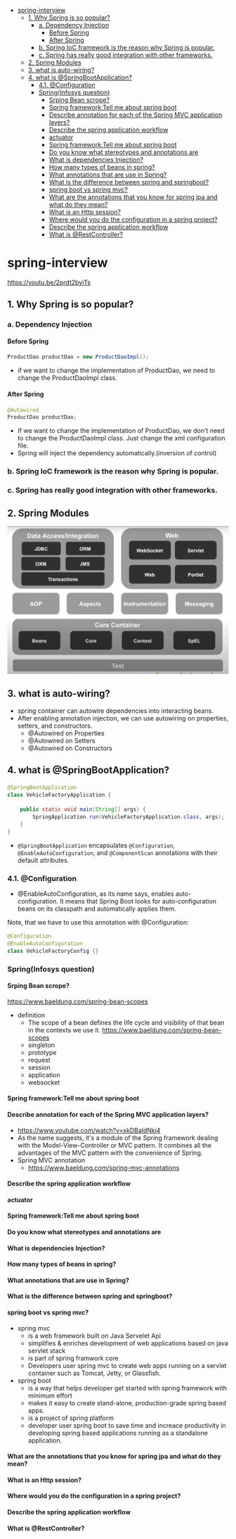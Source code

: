 - [spring-interview](#spring-interview)
  - [1. Why Spring is so popular?](#1-why-spring-is-so-popular)
    - [a. Dependency Injection](#a-dependency-injection)
      - [Before Spring](#before-spring)
      - [After Spring](#after-spring)
    - [b. Spring IoC framework is the reason why Spring is popular.](#b-spring-ioc-framework-is-the-reason-why-spring-is-popular)
    - [c. Spring has really good integration with other frameworks.](#c-spring-has-really-good-integration-with-other-frameworks)
  - [2. Spring Modules](#2-spring-modules)
  - [3. what is auto-wiring?](#3-what-is-auto-wiring)
  - [4. what is @SpringBootApplication?](#4-what-is-springbootapplication)
    - [4.1. @Configuration](#41-configuration)
    - [Spring(Infosys question)](#springinfosys-question)
      - [Srping Bean scrope?](#srping-bean-scrope)
      - [Spring framework:Tell me about spring boot](#spring-frameworktell-me-about-spring-boot)
      - [Describe annotation for each of the Spring MVC application layers?](#describe-annotation-for-each-of-the-spring-mvc-application-layers)
      - [Describe the spring application workflow](#describe-the-spring-application-workflow)
      - [actuator](#actuator)
      - [Spring framework:Tell me about spring boot](#spring-frameworktell-me-about-spring-boot-1)
      - [Do you know what stereotypes and annotations are](#do-you-know-what-stereotypes-and-annotations-are)
      - [What is dependencies Injection?](#what-is-dependencies-injection)
      - [How many types of beans in spring?](#how-many-types-of-beans-in-spring)
      - [What annotations that are use in Spring?](#what-annotations-that-are-use-in-spring)
      - [What is the difference between spring and springboot?](#what-is-the-difference-between-spring-and-springboot)
      - [spring boot vs spring mvc?](#spring-boot-vs-spring-mvc)
      - [What are the annotations that you know for spring jpa and what do they mean?](#what-are-the-annotations-that-you-know-for-spring-jpa-and-what-do-they-mean)
      - [What is an Http session?](#what-is-an-http-session)
      - [Where would you do the configuration in a spring project?](#where-would-you-do-the-configuration-in-a-spring-project)
      - [Describe the spring application workflow](#describe-the-spring-application-workflow-1)
      - [What is @RestController?](#what-is-restcontroller)

# spring-interview
https://youtu.be/2prdt2byiTs
## 1. Why Spring is so popular?
### a. Dependency Injection
#### Before Spring
```java
ProductDao productDao = new ProductDaoImpl();
```
  * if we want to change the implementation of ProductDao, we need to change the ProductDaoImpl class.
  
#### After Spring
```java
@Autowired
ProductDao productDao;
```
  * If we want to change the implementation of ProductDao, we don't need to change the ProductDaoImpl class. Just change the xml configuration file.
  * Spring will inject the dependency automatically.(inversion of control)

### b. Spring IoC framework is the reason why Spring is popular.

### c. Spring has really good integration with other frameworks.

## 2. Spring Modules
![](spring-modules.png)

## 3. what is auto-wiring?
* spring container can autowire dependencies into interacting beans.
* After enabling annotation injection, we can use autowiring on properties, setters, and constructors.
  * @Autowired on Properties
  * @Autowired on Setters
  * @Autowired on Constructors

## 4. what is @SpringBootApplication?
```java
@SpringBootApplication
class VehicleFactoryApplication {

    public static void main(String[] args) {
        SpringApplication.run(VehicleFactoryApplication.class, args);
    }
}
```
* `@SpringBootApplication` encapsulates `@Configuration`, `@EnableAutoConfiguration`, and `@ComponentScan` annotations with their default attributes.
### 4.1. @Configuration
* @EnableAutoConfiguration, as its name says, enables auto-configuration. It means that Spring Boot looks for auto-configuration beans on its classpath and automatically applies them.

Note, that we have to use this annotation with @Configuration:
```java
@Configuration
@EnableAutoConfiguration
class VehicleFactoryConfig {}
```


### Spring(Infosys question)
#### Srping Bean scrope?
https://www.baeldung.com/spring-bean-scopes
* definition
  * The scope of a bean defines the life cycle and visibility of that bean in the contexts we use it.
https://www.baeldung.com/spring-bean-scopes
  * singleton
  * prototype
  * request
  * session
  * application
  * websocket

#### Spring framework:Tell me about spring boot 

#### Describe annotation for each of the Spring MVC application layers?
  * https://www.youtube.com/watch?v=xkDBaldNki4
  * As the name suggests, it's a module of the Spring framework dealing with the Model-View-Controller or MVC pattern. It combines all the advantages of the MVC pattern with the convenience of Spring.
  * Spring MVC annotation
    * https://www.baeldung.com/spring-mvc-annotations
#### Describe the spring application workflow
#### actuator
#### Spring framework:Tell me about spring boot
#### Do you know what stereotypes and annotations are
#### What is dependencies Injection?
#### How many types of beans in spring?
#### What annotations that are use in Spring? 

#### What is the difference between spring and springboot? 

#### spring boot vs spring mvc?
  * spring mvc
    * is a web framework built on Java Servelet Api
    * simplifies & enriches development of web applications based on java servlet stack
    * is part of spring framwork core
    * Developers user spring mvc to create web apps running on a servlet container such as Tomcat, Jetty, or Glassfish.
  * spring boot 
    * is a way that helps developer get started with spring framework with minimum effort
    * makes it easy to create stand-alone, production-grade spring based apps.
    * is a project of spring platform
    * developer user spring boot to save time and increace productivity in developing spring based applications running as a standalone application.

#### What are the annotations that you know for spring jpa and what do they mean? 
#### What is an Http session? 
#### Where would you do the configuration in a spring project? 
#### Describe the spring application workflow
#### What is @RestController? 